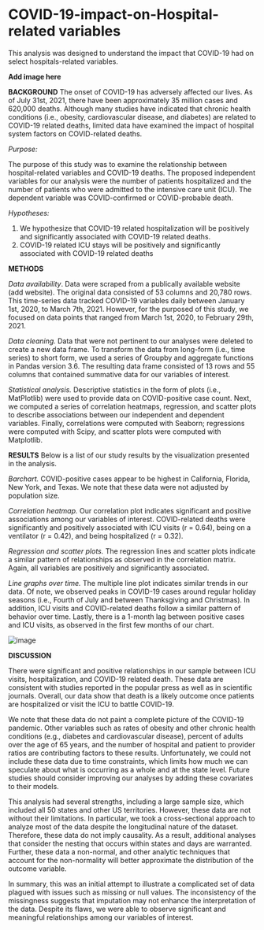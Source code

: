 # COVID-19-impact-on-Hospital-related variables
This analysis was designed to understand the impact that COVID-19 had on select hospitals-related variables.

**Add image here**


**BACKGROUND**
The onset of COVID-19 has adversely affected our lives. As of July 31st, 2021, there have been approximately 35 million cases and 620,000 deaths.  Although many studies have indicated that chronic health conditions (i.e., obesity, cardiovascular disease, and diabetes) are related to COVID-19 related deaths, limited data have examined the impact of hospital system factors on COVID-related deaths.

_Purpose:_

The purpose of this study was to examine the relationship between hospital-related variables and COVID-19 deaths.  The proposed independent variables for our analysis were the number of patients hospitalized and the number of patients who were admitted to the intensive care unit (ICU). 
The dependent variable was COVID-confirmed or COVID-probable death.

_Hypotheses:_

1. We hypothesize that COVID-19 related hospitalization will be positively and significantly associated with COVID-19 related deaths.
2. COVID-19 related ICU stays will be positively and significantly associated with COVID-19 related deaths

**METHODS**

_Data availability_. Data were scraped from a publically available website (add website).  The original data consisted of 53 columns and 20,780 rows.  This time-series data tracked COVID-19 variables daily between January 1st, 2020, to March 7th, 2021. However, for the purposed of this study, we focused on data points that ranged from March 1st, 2020, to February 29th, 2021. 

_Data cleaning._ Data that were not pertinent to our analyses were deleted to create a new data frame.  To transform the data from long-form (i.e., time series) to short form, we used a series of Groupby and aggregate functions in Pandas version 3.6.  The resulting data frame consisted of 13 rows and 55 columns that contained summative data for our variables of interest. 

_Statistical analysis._ Descriptive statistics in the form of plots (i.e., MatPlotlib) were used to provide data on COVID-positive case count. Next, we computed a series of correlation heatmaps, regression, and scatter plots to describe associations between our independent and dependent variables. Finally, correlations were computed with Seaborn; regressions were computed with Scipy, and scatter plots were computed with Matplotlib. 

**RESULTS**
Below is a list of our study results by the visualization presented in the analysis. 

_Barchart._ COVID-positive cases appear to be highest in California, Florida, New York, and Texas.  We note that these data were not adjusted by population size. 

_Correlation heatmap._ Our correlation plot indicates significant and positive associations among our variables of interest.  COVID-related deaths were significantly and positively associated with ICU visits (r = 0.64), being on a ventilator (r = 0.42), and being hospitalized (r = 0.32).

_Regression and scatter plots._ The regression lines and scatter plots indicate a similar pattern of relationships as observed in the correlation matrix. Again, all variables are positively and significantly associated. 

_Line graphs over time._ The multiple line plot indicates similar trends in our data.  Of note, we observed peaks in COVID-19 cases around regular holiday seasons (i.e., Fourth of July and between Thanksgiving and Christmas).  In addition, ICU visits and COVID-related deaths follow a similar pattern of behavior over time.  Lastly, there is a 1-month lag between positive cases and    ICU visits, as observed in the first few months of our chart. 

![image](https://user-images.githubusercontent.com/82011523/128113888-228f93fd-f2ae-460c-99b7-e543fc49dafd.png)


**DISCUSSION**

There were significant and positive relationships in our sample between ICU visits, hospitalization, and COVID-19 related death.  These data are consistent with studies reported in the popular press as well as in scientific journals. Overall, our data show that death is a likely outcome once patients are hospitalized or visit the ICU to battle COVID-19. 

We note that these data do not paint a complete picture of the COVID-19 pandemic.  Other variables such as rates of obesity and other chronic health conditions (e.g., diabetes and cardiovascular disease), percent of adults over the age of 65 years, and the number of hospital and patient to provider ratios are contributing factors to these results.  Unfortunately, we could not include these data due to time constraints, which limits how much we can speculate about what is occurring as a whole and at the state level. Future studies should consider improving our analyses by adding these covariates to their models. 

This analysis had several strengths, including a large sample size, which included all 50 states and other US territories.  However, these data are not without their limitations.  In particular, we took a cross-sectional approach to analyze most of the data despite the longitudinal nature of the dataset. Therefore, these data do not imply causality. As a result, additional analyses that consider the nesting that occurs within states and days are warranted. Further, these data a non-normal, and other analytic techniques that account for the non-normality will better approximate the distribution of the outcome variable. 

In summary, this was an initial attempt to illustrate a complicated set of data plagued with issues such as missing or null values. The inconsistency of the missingness suggests that imputation may not enhance the interpretation of the data. Despite its flaws, we were able to observe significant and meaningful relationships among our variables of interest. 

